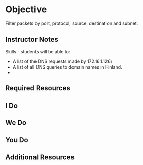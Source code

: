 # Objective
Filter packets by port, protocol, source, destination and subnet.
## Instructor Notes
Skills - students will be able to: 
-   A list of the DNS requests made by 172.16.1.126\
-   A list of all DNS queries to domain names in Finland.
-
## Required Resources

## I Do

## We Do

## You Do

## Additional Resources

<!--stackedit_data:
eyJoaXN0b3J5IjpbOTU4NjM2NzgwXX0=
-->
